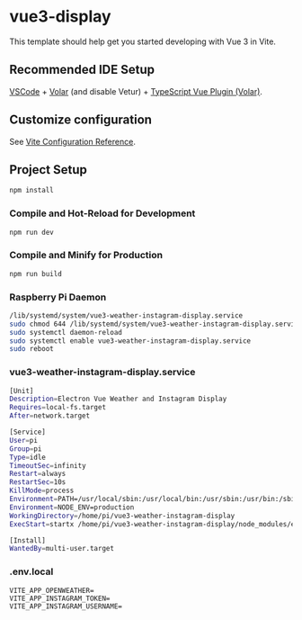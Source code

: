 # vue3-display

This template should help get you started developing with Vue 3 in Vite.

## Recommended IDE Setup

[VSCode](https://code.visualstudio.com/) + [Volar](https://marketplace.visualstudio.com/items?itemName=Vue.volar) (and disable Vetur) + [TypeScript Vue Plugin (Volar)](https://marketplace.visualstudio.com/items?itemName=Vue.vscode-typescript-vue-plugin).

## Customize configuration

See [Vite Configuration Reference](https://vitejs.dev/config/).

## Project Setup

```sh
npm install
```

### Compile and Hot-Reload for Development

```sh
npm run dev
```

### Compile and Minify for Production

```sh
npm run build
```


### Raspberry Pi Daemon

```sh
/lib/systemd/system/vue3-weather-instagram-display.service
sudo chmod 644 /lib/systemd/system/vue3-weather-instagram-display.service
sudo systemctl daemon-reload
sudo systemctl enable vue3-weather-instagram-display.service
sudo reboot
```
### vue3-weather-instagram-display.service

```sh
[Unit]
Description=Electron Vue Weather and Instagram Display
Requires=local-fs.target
After=network.target

[Service]
User=pi
Group=pi
Type=idle
TimeoutSec=infinity
Restart=always
RestartSec=10s
KillMode=process
Environment=PATH=/usr/local/sbin:/usr/local/bin:/usr/sbin:/usr/bin:/sbin:/bin
Environment=NODE_ENV=production
WorkingDirectory=/home/pi/vue3-weather-instagram-display
ExecStart=startx /home/pi/vue3-weather-instagram-display/node_modules/electron/dist/electron /home/pi/vue3-weather-instagram-display

[Install]
WantedBy=multi-user.target
```

### .env.local

```
VITE_APP_OPENWEATHER=
VITE_APP_INSTAGRAM_TOKEN=
VITE_APP_INSTAGRAM_USERNAME=
```

